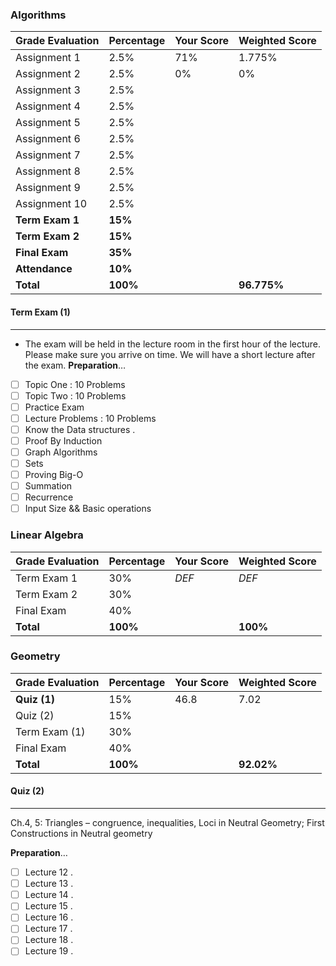 ### Algorithms

| **Grade Evaluation** | **Percentage** | **Your Score** | **Weighted Score** |
| -------------------- | -------------- | -------------- | ------------------ |
| Assignment 1         | 2.5%           | 71%            | 1.775%             |
| Assignment 2         | 2.5%           | 0%             | 0%                 |
| Assignment 3         | 2.5%           |                |                    |
| Assignment 4         | 2.5%           |                |                    |
| Assignment 5         | 2.5%           |                |                    |
| Assignment 6         | 2.5%           |                |                    |
| Assignment 7         | 2.5%           |                |                    |
| Assignment 8         | 2.5%           |                |                    |
| Assignment 9         | 2.5%           |                |                    |
| Assignment 10        | 2.5%           |                |                    |
| **Term Exam 1**      | **15%**        |                |                    |
| **Term Exam 2**      | **15%**        |                |                    |
| **Final Exam**       | **35%**        |                |                    |
| **Attendance**       | **10%**        |                |                    |
| **Total**            | **100%**       |                | **96.775%**        |
#### Term Exam (1)
___
- The exam will be held in the lecture room in the first hour of the lecture. Please make sure you arrive on time. We will have a short lecture after the exam.
**Preparation**$\dots$
- [ ] Topic One : 10 Problems 
- [ ] Topic Two : 10 Problems
- [ ] Practice Exam 
- [ ] Lecture Problems : 10 Problems
- [ ] Know the Data structures . 
- [ ] Proof By Induction 
- [ ] Graph Algorithms 
- [ ] Sets 
- [ ] Proving Big-O 
- [ ] Summation 
- [ ] Recurrence
- [ ] Input Size && Basic operations 

### Linear Algebra
| **Grade Evaluation** | **Percentage** | **Your Score** | **Weighted Score** |
| -------------------- | -------------- | -------------- | ------------------ |
| Term Exam 1          | 30%            | *DEF*          | *DEF*              |
| Term Exam 2          | 30%            |                |                    |
| Final Exam           | 40%            |                |                    |
| **Total**            | **100%**       |                | **100%**           |
### Geometry

| **Grade Evaluation** | **Percentage** | **Your Score** | **Weighted Score** |
| -------------------- | -------------- | -------------- | ------------------ |
| **Quiz (1)**         | 15%            | 46.8           | 7.02               |
| Quiz (2)             | 15%            |                |                    |
| Term Exam (1)        | 30%            |                |                    |
| Final Exam           | 40%            |                |                    |
| **Total**            | **100%**       |                | **92.02%**         |
#### Quiz (2)
___
Ch.4, 5: Triangles – congruence, inequalities, Loci in Neutral Geometry; First Constructions in Neutral geometry

**Preparation**$\dots$
- [ ] Lecture 12 .
- [ ] Lecture 13 .
- [ ] Lecture 14 .
- [ ] Lecture 15 .
- [ ] Lecture 16 .
- [ ] Lecture 17 .
- [ ] Lecture 18 .
- [ ] Lecture 19 .